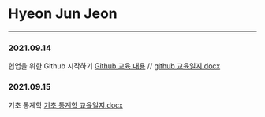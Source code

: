 # Hyeon Jun Jeon
----
### 2021.09.14
협업을 위한 Github 시작하기
[Github 교육 내용](Training/Git/2021.09.14.md) //  [github 교육일지.docx](교육일지/교육일지(2021.09.14)_전현준.docx)

### 2021.09.15
기초 통계학 
[기초 통계학 교육일지.docx](교육일지/교육일지(2021.09.15)_전현준.docx)